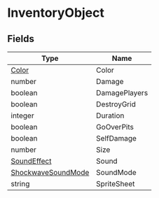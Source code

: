 # InventoryObject

## Fields

| Type | Name |
|------|------|
| [Color](https://wofsauge.github.io/IsaacDocs/rep/Color.html) | Color |
| number | Damage |
| boolean | DamagePlayers |
| boolean | DestroyGrid |
| integer | Duration |
| boolean | GoOverPits |
| boolean | SelfDamage |
| number | Size |
| [SoundEffect](https://wofsauge.github.io/IsaacDocs/rep/enums/SoundEffect.html) | Sound |
| [ShockwaveSoundMode](../custom-enums/shockwavesoundmode.md) | SoundMode |
| string | SpriteSheet |
